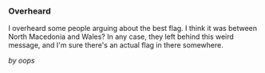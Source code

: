 ### Overheard 

I overheard some people arguing about the best flag. I think it was between North Macedonia and Wales? In any case, they left behind this weird message, and I'm sure there's an actual flag in there somewhere.

_by oops_
